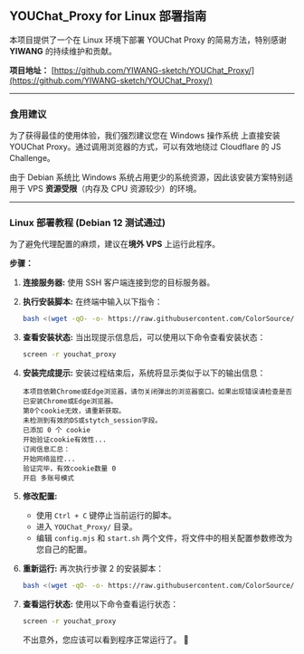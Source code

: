 ## YOUChat_Proxy for Linux 部署指南

本项目提供了一个在 Linux 环境下部署 YOUChat Proxy 的简易方法，特别感谢 **YIWANG** 的持续维护和贡献。

**项目地址：** [https://github.com/YIWANG-sketch/YOUChat_Proxy/](https://github.com/YIWANG-sketch/YOUChat_Proxy/)

---

### 食用建议

为了获得最佳的使用体验，我们强烈建议您在 Windows 操作系统 上直接安装 YOUChat Proxy。通过调用浏览器的方式，可以有效地绕过 Cloudflare 的 JS Challenge。

由于 Debian 系统比 Windows 系统占用更少的系统资源，因此该安装方案特别适用于 VPS **资源受限**（内存及 CPU 资源较少）的环境。

---

### Linux 部署教程 (Debian 12 测试通过)

为了避免代理配置的麻烦，建议在**境外 VPS** 上运行此程序。

**步骤：**

1. **连接服务器:** 使用 SSH 客户端连接到您的目标服务器。

2. **执行安装脚本:** 在终端中输入以下指令：

    ```bash
    bash <(wget -qO- -o- https://raw.githubusercontent.com/ColorSource/YOUChat_Proxy_Linux/refs/heads/main/YOUChat_Proxy_Install.sh)
    ```

3. **查看安装状态:** 当出现提示信息后，可以使用以下命令查看安装状态：

    ```bash
    screen -r youchat_proxy
    ```

4. **安装完成提示:** 安装过程结束后，系统将显示类似于以下的输出信息：

    ```
    本项目依赖Chrome或Edge浏览器，请勿关闭弹出的浏览器窗口。如果出现错误请检查是否已安装Chrome或Edge浏览器。
    第0个cookie无效，请重新获取。
    未检测到有效的DS或stytch_session字段。
    已添加 0 个 cookie
    开始验证cookie有效性...
    订阅信息汇总：
    开始网络监控...
    验证完毕，有效cookie数量 0
    开启 多账号模式
    ```

5. **修改配置:**

    *   使用 `Ctrl + C` 键停止当前运行的脚本。
    *   进入 `YOUChat_Proxy/` 目录。
    *   编辑 `config.mjs` 和 `start.sh` 两个文件，将文件中的相关配置参数修改为您自己的配置。

6. **重新运行:** 再次执行步骤 2 的安装脚本：

    ```bash
    bash <(wget -qO- -o- https://raw.githubusercontent.com/ColorSource/YOUChat_Proxy_Linux/refs/heads/main/YOUChat_Proxy_Install.sh)
    ```

7. **查看运行状态:** 使用以下命令查看运行状态：

    ```bash
    screen -r youchat_proxy
    ```

    不出意外，您应该可以看到程序正常运行了。 🎉
